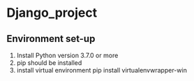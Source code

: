# Django_project

## Environment set-up
1. Install Python version 3.7.0 or more
2. pip should be installed
3. install virtual environment 
    pip install virtualenvwrapper-win

